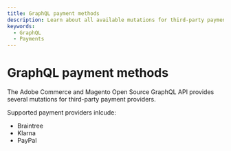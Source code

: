 ```yaml
---
title: GraphQL payment methods
description: Learn about all available mutations for third-party payment providers.
keywords:
  - GraphQL
  - Payments
---
```


# GraphQL payment methods

The Adobe Commerce and Magento Open Source GraphQL API provides several mutations for third-party payment providers.

Supported payment providers inlcude:

- Braintree
- Klarna
- PayPal
